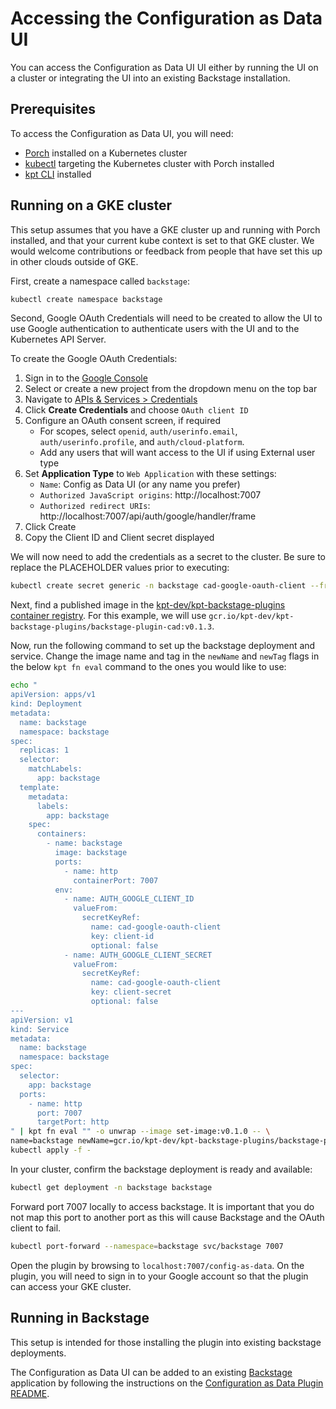 # Accessing the Configuration as Data UI

You can access the Configuration as Data UI UI either by running the UI on a
cluster or integrating the UI into an existing Backstage installation.

## Prerequisites

To access the Configuration as Data UI, you will need:

- [Porch](guides/porch-installation.md) installed on a Kubernetes cluster
- [kubectl](https://kubernetes.io/docs/tasks/tools/) targeting the Kubernetes
  cluster with Porch installed
- [kpt CLI](https://kpt.dev/installation/kpt-cli) installed

## Running on a GKE cluster

This setup assumes that you have a GKE cluster up and running with Porch installed, and that
your current kube context is set to that GKE cluster. We would welcome contributions or feedback
from people that have set this up in other clouds outside of GKE.

First, create a namespace called `backstage`:

```sh
kubectl create namespace backstage
```

Second, Google OAuth Credentials will need to be created to allow the UI to use
Google authentication to authenticate users with the UI and to the Kubernetes
API Server.

To create the Google OAuth Credentials:

1. Sign in to the [Google Console](https://console.cloud.google.com)
2. Select or create a new project from the dropdown menu on the top bar
3. Navigate to
   [APIs & Services > Credentials](https://console.cloud.google.com/apis/credentials)
4. Click **Create Credentials** and choose `OAuth client ID`
5. Configure an OAuth consent screen, if required
   - For scopes, select `openid`, `auth/userinfo.email`,
     `auth/userinfo.profile`, and `auth/cloud-platform`.
   - Add any users that will want access to the UI if using External user type
6. Set **Application Type** to `Web Application` with these settings:
   - `Name`: Config as Data UI (or any name you prefer)
   - `Authorized JavaScript origins`: http://localhost:7007
   - `Authorized redirect URIs`:
     http://localhost:7007/api/auth/google/handler/frame
7. Click Create
8. Copy the Client ID and Client secret displayed

We will now need to add the credentials as a secret to the cluster. Be sure to
replace the PLACEHOLDER values prior to executing:

```sh
kubectl create secret generic -n backstage cad-google-oauth-client --from-literal=client-id=CLIENT_ID_PLACEHOLDER --from-literal=client-secret=CLIENT_SECRET_PLACEHOLDER
```

Next, find a published image in the
[kpt-dev/kpt-backstage-plugins container registry](https://console.cloud.google.com/gcr/images/kpt-dev/global/kpt-backstage-plugins/backstage-plugin-cad?project=kpt-dev).
For this example, we will use
`gcr.io/kpt-dev/kpt-backstage-plugins/backstage-plugin-cad:v0.1.3`.

Now, run the following command to set up the backstage deployment and service.
Change the image name and tag in the `newName` and `newTag` flags in the below
`kpt fn eval` command to the ones you would like to use:

```sh
echo "
apiVersion: apps/v1
kind: Deployment
metadata:
  name: backstage
  namespace: backstage
spec:
  replicas: 1
  selector:
    matchLabels:
      app: backstage
  template:
    metadata:
      labels:
        app: backstage
    spec:
      containers:
        - name: backstage
          image: backstage
          ports:
            - name: http
              containerPort: 7007
          env:
            - name: AUTH_GOOGLE_CLIENT_ID
              valueFrom:
                secretKeyRef:
                  name: cad-google-oauth-client
                  key: client-id
                  optional: false
            - name: AUTH_GOOGLE_CLIENT_SECRET
              valueFrom:
                secretKeyRef:
                  name: cad-google-oauth-client
                  key: client-secret
                  optional: false
---
apiVersion: v1
kind: Service
metadata:
  name: backstage
  namespace: backstage
spec:
  selector:
    app: backstage
  ports:
    - name: http
      port: 7007
      targetPort: http
" | kpt fn eval "" -o unwrap --image set-image:v0.1.0 -- \
name=backstage newName=gcr.io/kpt-dev/kpt-backstage-plugins/backstage-plugin-cad newTag=v0.1.3 | \
kubectl apply -f -
```

In your cluster, confirm the backstage deployment is ready and available:

```sh
kubectl get deployment -n backstage backstage
```

Forward port 7007 locally to access backstage. It is important that you do not map this port to another port
as this will cause Backstage and the OAuth client to fail.

```sh
kubectl port-forward --namespace=backstage svc/backstage 7007
```

Open the plugin by browsing to `localhost:7007/config-as-data`. On the plugin, you will need to sign in to your
Google account so that the plugin can access your GKE cluster.

## Running in Backstage

This setup is intended for those installing the plugin into existing backstage deployments.

The Configuration as Data UI can be added to an existing
[Backstage](https://backstage.io) application by following the instructions on
the
[Configuration as Data Plugin README](https://github.com/kptdev/kpt-backstage-plugins/tree/main/plugins/cad/README.md).
